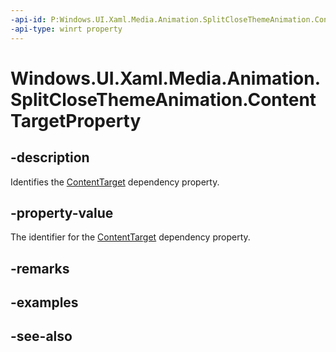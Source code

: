 ```yaml
---
-api-id: P:Windows.UI.Xaml.Media.Animation.SplitCloseThemeAnimation.ContentTargetProperty
-api-type: winrt property
---
```


<!-- Property syntax
public Windows.UI.Xaml.DependencyProperty ContentTargetProperty { get; }
-->

# Windows.UI.Xaml.Media.Animation.SplitCloseThemeAnimation.ContentTargetProperty

## -description
Identifies the [ContentTarget](splitclosethemeanimation_contenttarget.md) dependency property.



## -property-value
The identifier for the [ContentTarget](splitclosethemeanimation_contenttarget.md) dependency property.

## -remarks

## -examples

## -see-also

